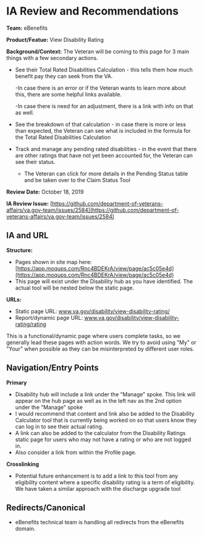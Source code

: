 # IA Review and Recommendations

**Team:** eBenefits

**Product/Featue:** View Disability Rating

**Background/Context:** The Veteran will be coming to this page for 3 main things with a few secondary actions.

* See their Total Rated Disabilities Calculation - this tells them how much benefit pay they can seek from the VA.

  -In case there is an error or if the Veteran wants to learn more about this, there are some helpful links available.

  -In case there is need for an adjustment, there is a link with info on that as well.

* See the breakdown of that calculation - in case there is more or less than expected, the Veteran can see what is included in the formula for the Total Rated Disabilities Calculation
* Track and manage any pending rated disabilities - in the event that there are other ratings that have not yet been accounted for, the Veteran can see their status.
  * The Veteran can click for more details in the Pending Status table and be taken over to the Claim Status Tool

**Review Date:** October 18, 2019

**IA Review Issue:** [https://github.com/department-of-veterans-affairs/va.gov-team/issues/2584](https://github.com/department-of-veterans-affairs/va.gov-team/issues/2584)

## IA and URL

**Structure:**

* Pages shown in site map here: [https://app.moqups.com/Rnc4BDEKrA/view/page/ac5c05e4d](https://app.moqups.com/Rnc4BDEKrA/view/page/ac5c05e4d)
* This page will exist under the Disability hub as you have identified.  The actual tool will be nested below the static page.

**URLs:**

* Static page URL: www.va.gov/disability/view-disability-rating/
* Report/dynamic page URL: www.va.gov/disability/view-disability-rating/rating

This is a functional/dynamic page where users complete tasks, so we generally lead these pages with action words. We try to avoid using "My" or "Your" when possible as they can be misinterpreted by different user roles.

## Navigation/Entry Points

**Primary**

* Disability hub will include a link under the "Manage" spoke. This link will appear on the hub page as well as in the left nav as the 2nd option under the "Manage" spoke
* I would recommend that content and link also be added to the Disability Calculator tool that is currently being worked on so that users know they can log in to see their actual rating.  
* A link can also be added to the calculator from the Disability Ratings static page for users who may not have a rating or who are not logged in. 
* Also consider a link from within the Profile page.

**Crosslinking**

* Potential future enhancement is to add a link to this tool from any eligibility content where a specific disability rating is a term of eligibility.  We have taken a similar approach with the discharge upgrade tool

## Redirects/Canonical

* eBenefits technical team is handling all redirects from the eBenefits domain.  

